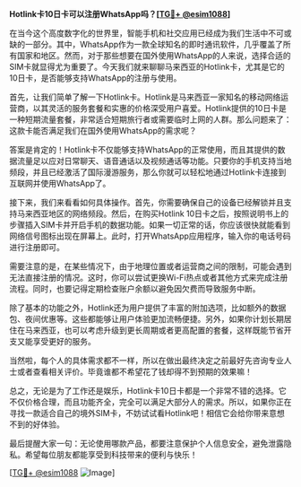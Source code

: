 **Hotlink卡10日卡可以注册WhatsApp吗？[[TG💪+ @esim1088](https://t.me/s/esim1088)]**

在当今这个高度数字化的世界里，智能手机和社交应用已经成为我们生活中不可或缺的一部分。其中，WhatsApp作为一款全球知名的即时通讯软件，几乎覆盖了所有国家和地区。然而，对于那些想要在国外使用WhatsApp的人来说，选择合适的SIM卡就显得尤为重要了。今天我们就来聊聊马来西亚的Hotlink卡，尤其是它的10日卡，是否能够支持WhatsApp的注册与使用。

首先，让我们简单了解一下Hotlink卡。Hotlink是马来西亚一家知名的移动网络运营商，以其灵活的服务套餐和实惠的价格深受用户喜爱。Hotlink提供的10日卡是一种短期流量套餐，非常适合短期旅行者或需要临时上网的人群。那么问题来了：这款卡能否满足我们在国外使用WhatsApp的需求呢？

答案是肯定的！Hotlink卡不仅能够支持WhatsApp的正常使用，而且其提供的数据流量足以应对日常聊天、语音通话以及视频通话等功能。只要你的手机支持当地频段，并且已经激活了国际漫游服务，那么你就可以轻松地通过Hotlink卡连接到互联网并使用WhatsApp了。

接下来，我们来看看如何具体操作。首先，你需要确保自己的设备已经解锁并且支持马来西亚地区的网络频段。然后，在购买Hotlink 10日卡之后，按照说明书上的步骤插入SIM卡并开启手机的数据功能。如果一切正常的话，你应该很快就能看到网络信号图标出现在屏幕上。此时，打开WhatsApp应用程序，输入你的电话号码进行注册即可。

需要注意的是，在某些情况下，由于地理位置或者运营商之间的限制，可能会遇到无法直接注册的情况。这时，你可以尝试更换Wi-Fi热点或者其他方式来完成注册流程。同时，也要记得定期检查账户余额以避免因欠费而导致服务中断。

除了基本的功能之外，Hotlink还为用户提供了丰富的附加选项，比如额外的数据包、夜间优惠等。这些都能够让用户体验更加流畅便捷。另外，如果你计划长期居住在马来西亚，也可以考虑升级到更长周期或者更高配置的套餐，这样既能节省开支又能享受更好的服务。

当然啦，每个人的具体需求都不一样，所以在做出最终决定之前最好先咨询专业人士或者查看相关评价。毕竟谁都不希望花了钱却得不到预期的效果嘛！

总之，无论是为了工作还是娱乐，Hotlink卡10日卡都是一个非常不错的选择。它不仅价格合理，而且功能齐全，完全可以满足大部分人的需求。所以，如果你正在寻找一款适合自己的境外SIM卡，不妨试试看Hotlink吧！相信它会给你带来意想不到的好体验。

最后提醒大家一句：无论使用哪款产品，都要注意保护个人信息安全，避免泄露隐私。希望每位朋友都能享受到科技带来的便利与快乐！

[[TG💪+ @esim1088](https://t.me/s/esim1088) ![Image](https://i.postimg.cc/4NQfJmqS/Snipaste-2025-05-13-00-14-12.png)]